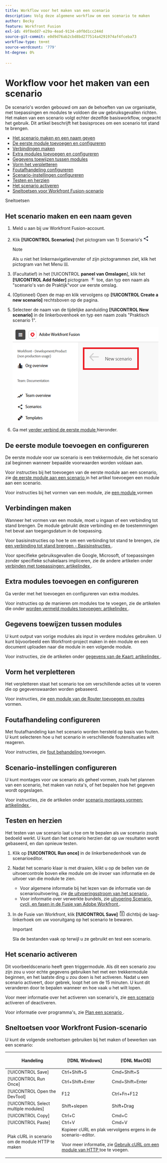 ```yaml
---
title: Workflow voor het maken van een scenario
description: Volg deze algemene workflow om een scenario te maken
author: Becky
feature: Workfront Fusion
exl-id: 49f8edd7-e29a-4ead-9134-a9f0d1cc244d
source-git-commit: e0d9d76ab2cbd8bd277514a4291974af4fceba73
workflow-type: tm+mt
source-wordcount: '779'
ht-degree: 0%

---
```


# Workflow voor het maken van een scenario

De scenario&#39;s worden gebouwd om aan de behoeften van uw organisatie, met toepassingen en modules te voldoen die uw gebruiksgevallen richten. Het maken van een scenario volgt echter dezelfde basisworkflow, ongeacht het gebruik. Dit artikel beschrijft het basisproces om een scenario tot stand te brengen.


* [Het scenario maken en een naam geven](#create-and-name-the-scenario)
* [De eerste module toevoegen en configureren](#configure-the-first-module)
* [Verbindingen maken](#create-connections)
* [Extra modules toevoegen en configureren](#add-and-configure-additional-modules)
* [Gegevens toewijzen tussen modules](#map-data-between-modules)
* [Vorm het verpletteren](#configure-routing)
* [Foutafhandeling configureren](#configure-error-handling)
* [Scenario-instellingen configureren](#onfigure-scenario-settings)
* [Testen en herzien](#test-and-revise)
* [Het scenario activeren](#activate-the-scenario)
* [Sneltoetsen voor Workfront Fusion-scenario](#workfront-fusion-scenario-keyboard-shortcuts)

Sneltoetsen



## Het scenario maken en een naam geven

1. Meld u aan bij uw Workfront Fusion-account.
1. Klik **[!UICONTROL Scenarios]** {het pictogram van 1} Scenario&#39;s ![ in het linkerpaneel.](assets/scenarios-icon.png)

   >[!NOTE]
   >
   >Als u niet het linkernavigatievenster of zijn pictogrammen ziet, klik het pictogram van het Menu ![ Menu ](assets/main-menu-icon-left-nav.png).

1. (Facultatief) in het [!UICONTROL **paneel van Omslagen**], klik het **[!UICONTROL Add folder]** pictogram ![ voeg omslagpictogram ](assets/add-folder-icon.png) toe, dan typ een naam als &quot;scenario&#39;s van de Praktijk&quot;voor uw eerste omslag.

1. (Optioneel) Open de map en klik vervolgens op **[!UICONTROL Create a new scenario]** rechtsboven op de pagina.

1. Selecteer de naam van de tijdelijke aanduiding **[!UICONTROL New scenario]** in de linkerbovenhoek en typ een naam zoals &quot;Praktisch scenario 1&quot;.

   ![ Naam het scenario ](assets/name-the-scenario.png)

1. Ga met [ verder verbind de eerste module ](#2-connect-the-first-module) hieronder.

## De eerste module toevoegen en configureren

De eerste module voor uw scenario is een trekkermodule, die het scenario zal beginnen wanneer bepaalde voorwaarden worden voldaan aan.

Voor instructies bij het toevoegen van de eerste module aan een scenario, zie [ de eerste module aan een scenario ](/help/workfront-fusion/create-scenarios/add-modules/add-a-module-basic.md#add-the-first-module-to-a-scenario) in het artikel toevoegen een module aan een scenario.

Voor instructies bij het vormen van een module, zie [ een module ](/help/workfront-fusion/create-scenarios/add-modules/configure-a-modules-settings.md) vormen

## Verbindingen maken

Wanneer het vormen van een module, moet u ingaan of een verbinding tot stand brengen. De module gebruikt deze verbinding en de toestemmingen het bevat aan toegangsdatum in de toepassing.

Voor basisinstructies op hoe te om een verbinding tot stand te brengen, zie [ een verbinding tot stand brengen - Basisinstructies ](/help/workfront-fusion/create-scenarios/connect-to-apps/connect-to-fusion-general.md).

Voor specifieke gebruiksgevallen die Google, Microsoft, of toepassingen zonder specifieke schakelaars impliceren, zie de andere artikelen onder [ verbinden met toepassingen: artikelindex ](/help/workfront-fusion/create-scenarios/connect-to-apps/connect-to-apps-toc.md).

## Extra modules toevoegen en configureren

Ga verder met het toevoegen en configureren van extra modules.

Voor instructies op de manieren om modules toe te voegen, zie de artikelen die onder [ worden vermeld modules toevoegen: artikelindex ](/help/workfront-fusion/create-scenarios/add-modules/add-modules-toc.md).

## Gegevens toewijzen tussen modules

U kunt output van vorige modules als input in verdere modules gebruiken. U kunt bijvoorbeeld een Workfront-project maken in één module en een document uploaden naar die module in een volgende module.

Voor instructies, zie de artikelen onder [ gegevens van de Kaart: artikelindex ](/help/workfront-fusion/create-scenarios/map-data/map-data-toc.md).

## Vorm het verpletteren

Het verpletteren staat het scenario toe om verschillende acties uit te voeren die op gegevenswaarden worden gebaseerd.

Voor instructies, zie [ een module van de Router toevoegen en routes ](/help/workfront-fusion/create-scenarios/add-modules/router-module.md) vormen.

## Foutafhandeling configureren

Met foutafhandeling kan het scenario worden hersteld op basis van fouten. U kunt selecteren hoe u het scenario in verschillende foutensituaties wilt reageren.

Voor instructies, zie [ fout behandeling ](/help/workfront-fusion/create-scenarios/config-error-handling/error-handling.md) toevoegen.

## Scenario-instellingen configureren

U kunt montages voor uw scenario als geheel vormen, zoals het plannen van een scenario, het maken van nota&#39;s, of het bepalen hoe het gegeven wordt opgeslagen.

Voor instructies, zie de artikelen onder [ scenario montages vormen: artikelindex ](/help/workfront-fusion/create-scenarios/config-scenarios-settings/config-scenario-settings-toc.md).

## Testen en herzien

Het testen van uw scenario laat u toe om te bepalen als uw scenario zoals bedoeld werkt. U kunt dan het scenario herzien dat op uw resultaten wordt gebaseerd, en dan opnieuw testen.

1. Klik op **[!UICONTROL Run once]** in de linkerbenedenhoek van de scenarioeditor.
1. Nadat het scenario klaar is met draaien, klikt u op de bellen van de uitvoercontrole boven elke module om de invoer van informatie en de uitvoer van die module te zien.

   * Voor algemene informatie bij het lezen van de informatie van de scenariouitvoering, zie [ de uitvoeringsstroom van het scenario ](/help/workfront-fusion/references/scenarios/scenario-execution-flow.md).
   * Voor informatie over verwerkte bundels, zie [ uitvoering Scenario, cycli, en fasen in de Fusie van Adobe Workfront ](/help/workfront-fusion/references/scenarios/scenario-execution-cycles-phases.md).

1. In de Fusie van Workfront, klik **[!UICONTROL Save]** ![ sparen pictogram ](assets/save-icon.png) dichtbij de laag-linkerhoek om uw vooruitgang op het scenario te bewaren.

   >[!IMPORTANT]
   >
   >Sla de bestanden vaak op terwijl u ze gebruikt en test een scenario.

## Het scenario activeren

Dit voorbeeldscenario heeft geen triggermodule. Als dit een scenario zou zijn zou u voor echte gegevens gebruiken het met een trekkermodule beginnen, en het laatste ding u zou doen is het activeren. Nadat u een scenario activeert, door gebrek, loopt het om de 15 minuten. U kunt dit veranderen door te bepalen wanneer en hoe vaak u het wilt lopen.

Voor meer informatie over het activeren van scenario&#39;s, zie [ een scenario ](/help/workfront-fusion/manage-scenarios/activate-deactivate-scenarios.md) activeren of deactiveren.

Voor informatie over programma&#39;s, zie [ Plan een scenario ](/help/workfront-fusion/create-scenarios/config-scenarios-settings/schedule-a-scenario.md).

## Sneltoetsen voor Workfront Fusion-scenario

U kunt de volgende sneltoetsen gebruiken bij het maken of bewerken van een scenario:

<table style="table-layout:auto"> 
 <col data-mc-conditions=""> 
 <col data-mc-conditions=""> 
 <col data-mc-conditions=""> 
 <thead> 
  <tr> 
   <th> <p>Handeling</p> </th> 
   <th>[!DNL Windows]</th> 
   <th> <p>[!DNL MacOS]</p> </th> 
  </tr> 
 </thead> 
 <tbody> 
  <tr> 
   <td role="rowheader">[!UICONTROL Save] </td> 
   <td>Ctrl+Shift+S</td> 
   <td>Cmd+Shift+S</span> </td> 
  </tr> 
  <tr> 
   <td role="rowheader">[!UICONTROL Run Once]</td> 
   <td>Ctrl+Shift+Enter</td> 
   <td>Cmd+Shift+Enter </span> </td> 
  </tr> 
  <tr> 
   <td role="rowheader">[!UICONTROL Open the DevTool]</td> 
   <td>F12</td> 
   <td>Ctrl+Fn+F12 </span> </td> 
  </tr> 
  <tr> 
   <td role="rowheader">[!UICONTROL Select multiple modules]</td> 
   <td>Shift+slepen</td> 
   <td>Shift+Drag </span> </td> 
  </tr> 
  <tr> 
   <td role="rowheader">[!UICONTROL Copy]</td> 
   <td>Ctrl+C</td> 
   <td>Cmd+C</span> </td> 
  </tr> 
  <tr> 
   <td role="rowheader">[!UICONTROL Paste]</td> 
   <td>Ctrl+V</td> 
   <td>Cmd+V</span> </td> 
  </tr> 
  <tr> 
   <td role="rowheader">Plak cURL in scenario om de module HTTP te maken</td> 
   <td colspan="2">Kopieer cURL en plak vervolgens ergens in de scenario-editor.<p>Voor meer informatie, zie <a href="/help/workfront-fusion/create-scenarios/add-modules/use-curl-create-http.md"> Gebruik cURL om een module van HTTP </a> toe te voegen.</td> 
  </tr> 
 </tbody> 
</table>





